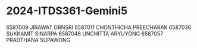 # 2024-ITDS361-Gemini5
6587009	JIRAWAT	ORNSRI
6587011	CHONTHICHA	PREECHARAK
6587036	SUKKAMIT	SINARPA
6587046	UNCHITTA	ARYUYONG
6587057	PRADTHANA	SUPAWONG
